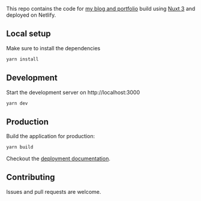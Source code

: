 This repo contains the code for [my blog and portfolio](https://mungaiblog.netlify.app/) build using [Nuxt 3](https://v3.nuxtjs.org) and deployed on Netlify.

## Local setup

Make sure to install the dependencies

```bash
yarn install
```

## Development

Start the development server on http://localhost:3000

```bash
yarn dev
```

## Production

Build the application for production:

```bash
yarn build
```

Checkout the [deployment documentation](https://v3.nuxtjs.org/docs/deployment).

## Contributing

Issues and pull requests are welcome.

